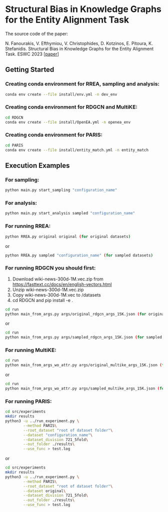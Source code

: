 # Structural Bias in Knowledge Graphs for the Entity Alignment Task

The source code of the paper:

N. Fanourakis, V. Efthymiou, V. Christophides, D. Kotzinos, E. Pitoura, K. Stefanidis. Structural Bias in Knowledge Graphs for the Entity Alignment Task. ESWC 2023 [[paper](https://link.springer.com/chapter/10.1007/978-3-031-33455-9_5)]

## Getting Started

### Creating conda environment for RREA, sampling and analysis:
```bash
conda env create --file install/env.yml -n dev_env
```

### Creating conda environment for RDGCN and MultiKE:
```bash
cd RDGCN
conda env create --file install/OpenEA.yml -n openea_env
```

### Creating conda environment for PARIS:
```bash
cd PARIS
conda env create --file install/entity_match.yml -n entity_match
```

## Execution Examples

### For sampling:
```bash
python main.py start_sampling "configuration_name"
```

### For analysis:
```bash
python main.py start_analysis sampled "configuration_name"
```

### For running RREA:

```bash
python RREA.py original original (for original datasets)
```

or

```bash
python RREA.py sampled "configuration_name" (for sampled datasets)
```


### For running RDGCN you should first:
1) Download wiki-news-300d-1M.vec.zip from https://fasttext.cc/docs/en/english-vectors.html
2) Unzip wiki-news-300d-1M.vec.zip
3) Copy wiki-news-300d-1M.vec to /datasets
4) cd RDGCN and pip install -e .

```bash
cd run
python main_from_args.py args/original_rdgcn_args_15K.json (for original datasets)
```

or

```bash
cd run
python main_from_args.py args/sampled_rdgcn_args_15K.json (for sampled datasets)
```

### For running MultiKE:

```bash
cd run
python main_from_args_wo_attr.py args/original_multike_args_15K.json (for original datasets)
```

or

```bash
cd run
python main_from_args_wo_attr.py args/sampled_multike_args_15K.json (for sampled datasets)
```

### For running PARIS:

```bash
cd src/experiments
mkdir results
python3 -u ../run_experiment.py \
        --method PARIS\
        --root_dataset "root of dataset folder"\
        --dataset "configuration_name"\
        --dataset_division 721_5fold\
        --out_folder ./results\
        --use_func > test.log
```

or

```bash
cd src/experiments
mkdir results
python3 -u ../run_experiment.py \
        --method PARIS\
        --root_dataset "root of dataset folder"\
        --dataset original\
        --dataset_division 721_5fold\
        --out_folder ./results\
        --use_func > test.log
```
